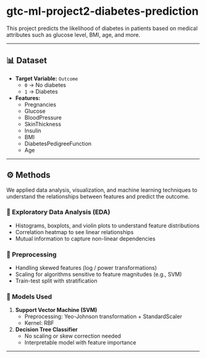 # gtc-ml-project2-diabetes-prediction

This project predicts the likelihood of diabetes in patients based on medical attributes such as glucose level, BMI, age, and more.  

---

## 📊 Dataset
- **Target Variable:** `Outcome`  
  - `0` → No diabetes  
  - `1` → Diabetes  
- **Features:**
  - Pregnancies  
  - Glucose  
  - BloodPressure  
  - SkinThickness  
  - Insulin  
  - BMI  
  - DiabetesPedigreeFunction  
  - Age  

---

## ⚙️ Methods
We applied data analysis, visualization, and machine learning techniques to understand the relationships between features and predict the outcome.

### 🔹 Exploratory Data Analysis (EDA)
- Histograms, boxplots, and violin plots to understand feature distributions  
- Correlation heatmap to see linear relationships  
- Mutual information to capture non-linear dependencies  

### 🔹 Preprocessing
- Handling skewed features (log / power transformations)  
- Scaling for algorithms sensitive to feature magnitudes (e.g., SVM)  
- Train-test split with stratification  

### 🔹 Models Used
1. **Support Vector Machine (SVM)**  
   - Preprocessing: Yeo-Johnson transformation + StandardScaler  
   - Kernel: RBF  
2. **Decision Tree Classifier**  
   - No scaling or skew correction needed  
   - Interpretable model with feature importance  

---


